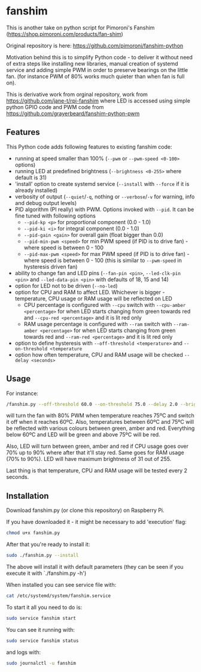 # fanshim

This is another take on python script for Pimoroni's Fanshim (https://shop.pimoroni.com/products/fan-shim)

Original repository is here: https://github.com/pimoroni/fanshim-python

Motivation behind this is to simplify Python code - to deliver it without need of extra
steps like installing new libraries, manual creation of systemd service and adding simple
PWM in order to preserve bearings on the little fan. (for instance PWM of 80% works much quieter than
when fan is full on).

This is derivative work from orginal repository, work from https://github.com/jane-t/rpi-fanshim
where LED is accessed using simple python GPIO code and PWM code from https://github.com/grayerbeard/fanshim-python-pwm

## Features

This Python code adds following features to existing fanshim code:

- running at speed smaller than 100% (`--pwm` or `--pwm-speed <0-100>` options)
- running LED at predefined brightness (`--brightness <0-255>` where default is 31)
- 'install' option to create systemd service (`--install` with `--force` if it is already installed)
- verbosity of output (`--quiet`/`-q`, nothing or `--verbose`/`-v` for warning, info and debug output levels)
- PID algorithm (PI really) with PWM. Options invoked with `--pid`. It can be fine tuned with following options
  - `--pid-kp <p>` for proportional component (0.0 - 1.0)
  - `--pid-ki <i>` for integral component (0.0 - 1.0)
  - `--pid-gain <gain>` for overall gain (float bigger than 0.0)
  - `--pid-min-pwm <speed>` for min PWM speed (if PID is to drive fan) - where speed is between 0 - 100
  - `--pid-max-pwm <speed>` for max PWM speed (if PID is to drive fan) - where speed is between 0 - 100 (this is similar to `--pwm-speed` in hysteresis driven fan)
- ability to change fan and LED pins (`--fan-pin <pin>`, `--led-clk-pin <pin>` and `--led-data-pin <pin>` with defaults of 18, 15 and 14)
- option for LED not to be driven (`--no-led`)
- option for CPU and RAM to affect LED. Whichever is bigger - temperature, CPU usage or RAM usage will be reflected on LED
  - CPU percentage is configured with `--cpu` switch with `--cpu-amber <percentage>` for when LED starts changing from green towards red and `--cpu-red <percentage>` and it is lit red only
  - RAM usage percentage is configured with `--ram` switch with `--ram-amber <percentage>` for when LED starts changing from green towards red and `--ram-red <percentage>` and it is lit red only
- option to define hysteresis with `--off-threshold <temperature>` and `--on-threshold <temperature`
- option how often temperature, CPU and RAM usage will be checked `--delay <seconds>`

## Usage

For instance:

```bash
/fanshim.py --off-threshold 60.0 --on-threshold 75.0 --delay 2.0 --brightness 31.0 --ram --ram-amber 70.0 --ram-red 90.0 --cpu --cpu-amber 70.0 --cpu-red 90.0 --pwm-speed 80
```

will turn the fan with 80% PWM when temperature reaches 75ºC and switch it off when it reaches 60ºC.
Also, temperatures between 60ºC and 75ºC will be reflected with various colours between green, amber and red.
Everything below 60ºC and LED will be green and above 75ºC will be red.

Also, LED will turn between green, amber and red if CPU usage goes over 70% up to 90% where after that it'll stay red.
Same goes for RAM usage (70% to 90%). LED will have maximum brightness of 31 out of 255.

Last thing is that temperature, CPU and RAM usage will be tested every 2 seconds.


## Installation

Download fanshim.py (or clone this repository) on Raspberry Pi.

If you have downloaded it - it might be necessary to add 'execution' flag:

```bash
chmod u+x fanshim.py
```

After that you're ready to install it:

```bash
sudo ./fanshim.py --install
```

The above will install it with default parameters (they can be seen if you execute it with `./fanshim.py -h')

When installed you can see service file with:

```bash
cat /etc/systemd/system/fanshim.service
```

To start it all you need to do is:

```bash
sudo service fanshim start
```

You can see it running with:


```bash
sudo service fanshim status
```

and logs with:
```bash
sudo journalctl -u fanshim
```
